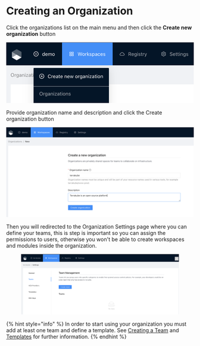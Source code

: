 # Creating an Organization



Click the organizations list on the main menu and then click the **Create new organization** button

![](<../../../.gitbook/assets/image (12) (1).png>)

Provide organization name and description and click the Create organization button

![](<../../../.gitbook/assets/image (13) (1).png>)

Then you will redirected to the Organization Settings page where you can define your teams, this is step is important so you can assign the permissions to users, otherwise you won't be able to create workspaces and modules inside the organization.

&#x20;

<figure><img src="../../../.gitbook/assets/image.png" alt=""><figcaption></figcaption></figure>

{% hint style="info" %}
In order to start using your organization you must add at least one team and define a template. See [Creating a Team](team-management.md#creating-a-team) and [Templates](templates.md#creating-a-template) for further information.
{% endhint %}
